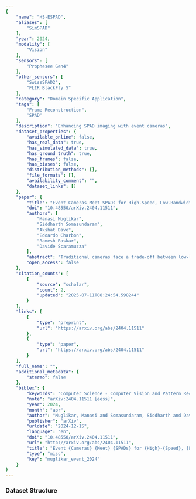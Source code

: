 ```yaml
---
{
    "name": "HS-ESPAD",
    "aliases": [
        "SimSPAD"
    ],
    "year": 2024,
    "modality": [
        "Vision"
    ],
    "sensors": [
        "Prophesee Gen4"
    ],
    "other_sensors": [
        "SwissSPAD2",
        "FLIR BlackFly S"
    ],
    "category": "Domain Specific Application",
    "tags": [
        "Frame Reconstruction",
        "SPAD"
    ],
    "description": "Enhancing SPAD imaging with event cameras",
    "dataset_properties": {
        "available_online": false,
        "has_real_data": true,
        "has_simulated_data": true,
        "has_ground_truth": true,
        "has_frames": false,
        "has_biases": false,
        "distribution_methods": [],
        "file_formats": [],
        "availability_comment": "",
        "dataset_links": []
    },
    "paper": {
        "title": "Event Cameras Meet SPADs for High-Speed, Low-Bandwidth Imaging",
        "doi": "10.48550/arXiv.2404.11511",
        "authors": [
            "Manasi Muglikar",
            "Siddharth Somasundaram",
            "Akshat Dave",
            "Edoardo Charbon",
            "Ramesh Raskar",
            "Davide Scaramuzza"
        ],
        "abstract": "Traditional cameras face a trade-off between low-light performance and high-speed imaging: longer exposure times to capture sufficient light results in motion blur, whereas shorter exposures result in Poisson-corrupted noisy images. While burst photography techniques help mitigate this tradeoff, conventional cameras are fundamentally limited in their sensor noise characteristics. Event cameras and single-photon avalanche diode (SPAD) sensors have emerged as promising alternatives to conventional cameras due to their desirable properties. SPADs are capable of single-photon sensitivity with microsecond temporal resolution, and event cameras can measure brightness changes up to 1 MHz with low bandwidth requirements. We show that these properties are complementary, and can help achieve low-light, high-speed image reconstruction with low bandwidth requirements. We introduce a sensor fusion framework to combine SPADs with event cameras to improves the reconstruction of high-speed, low-light scenes while reducing the high bandwidth cost associated with using every SPAD frame. Our evaluation, on both synthetic and real sensor data, demonstrates significant enhancements ( > 5 dB PSNR) in reconstructing low-light scenes at high temporal resolution (100 kHz) compared to conventional cameras. Event-SPAD fusion shows great promise for real-world applications, such as robotics or medical imaging.",
        "open_access": false
    },
    "citation_counts": [
        {
            "source": "scholar",
            "count": 2,
            "updated": "2025-07-11T08:24:54.598244"
        }
    ],
    "links": [
        {
            "type": "preprint",
            "url": "https://arxiv.org/abs/2404.11511"
        },
        {
            "type": "paper",
            "url": "https://arxiv.org/abs/2404.11511"
        }
    ],
    "full_name": "",
    "additional_metadata": {
        "stereo": false
    },
    "bibtex": {
        "keywords": "Computer Science - Computer Vision and Pattern Recognition, Electrical Engineering and Systems Science - Image and Video Processing",
        "note": "arXiv:2404.11511 [eess]",
        "year": 2024,
        "month": "apr",
        "author": "Muglikar, Manasi and Somasundaram, Siddharth and Dave, Akshat and Charbon, Edoardo and Raskar, Ramesh and Scaramuzza, Davide",
        "publisher": "arXiv",
        "urldate": "2024-12-15",
        "language": "en",
        "doi": "10.48550/arXiv.2404.11511",
        "url": "http://arxiv.org/abs/2404.11511",
        "title": "Event {Cameras} {Meet} {SPADs} for {High}-{Speed}, {Low}-{Bandwidth} {Imaging}",
        "type": "misc",
        "key": "muglikar_event_2024"
    }
}
---
```


### Dataset Structure
